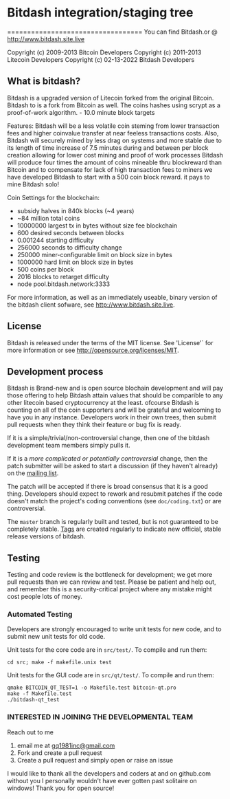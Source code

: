 # Bitdash integration/staging tree
==================================
You can find Bitdash.or @
http://www.bitdash.site.live

Copyright (c) 2009-2013 Bitcoin Developers
Copyright (c) 2011-2013 Litecoin Developers
Copyright (c) 02-13-2022 Bitdash Developers

What is bitdash?
----------------

Bitdash is a upgraded version of Litecoin forked from the original Bitcoin. Bitdash to is a fork from Bitcoin as well.  The coins hashes using scrypt as a proof-of-work algorithm.  - 10.0 minute block targets

Features:
 Bitdash will be a less volatile coin steming from lower transaction fees and higher coinvalue transfer at near feeless transactions costs. Also, Bitdash will securely mined by less drag on systems and  more stable due to its length of time increase of 7.5 minutes during and between per block creation allowing for lower cost mining and proof of work processes
 Bitdash will produce four times the amount of coins mineable thru blockreward than Bitcoin and to compensate for lack of high transaction fees to miners we have developed Bitdash to start with a 500 coin block reward. it pays to mine Bitdash solo!

Coin Settings for the blockchain:
- subsidy halves in 840k blocks (~4 years)
 - ~84 million total coins
 - 10000000 largest tx in bytes without size fee
blockchain
 - 600 desired seconds between blocks 
 - 0.001244 starting difficulty 
 - 256000 seconds to difficulty change 
 - 250000 miner-configurable limit on block size in bytes 
 - 1000000 hard limit on block size in bytes 
 - 500 coins per block
 - 2016 blocks to retarget difficulty
 - node pool.bitdash.network:3333

For more information, as well as an immediately useable, binary version of
the bitdash client sofware, see http://www.bitdash.site.live.

License
-------
Bitdash is released under the terms of the MIT license. See 'License'` for more
information or see http://opensource.org/licenses/MIT.

Development process
-------------------
Bitdash is Brand-new and is open source blochain development and will pay those offering to help Bitdash attain values that should be comparible to any other litecoin based cryptocurrency at the least. ofcourse Bitdash is counting on all of the coin supporters and will be grateful and welcoming to have you in any instance.
Developers work in their own trees, then submit pull requests when they think
their feature or bug fix is ready.

If it is a simple/trivial/non-controversial change, then one of the bitdash
development team members simply pulls it.

If it is a *more complicated or potentially controversial* change, then the patch
submitter will be asked to start a discussion (if they haven't already) on the
[mailing list](http://sourceforge.net/mailarchive/forum.php?forum_name=bitcoin-development).

The patch will be accepted if there is broad consensus that it is a good thing.
Developers should expect to rework and resubmit patches if the code doesn't
match the project's coding conventions (see `doc/coding.txt`) or are
controversial.

The `master` branch is regularly built and tested, but is not guaranteed to be
completely stable. [Tags](https://github.com/bitcoin/bitcoin/tags) are created
regularly to indicate new official, stable release versions of bitdash.

Testing
-------

Testing and code review is the bottleneck for development; we get more pull
requests than we can review and test. Please be patient and help out, and
remember this is a security-critical project where any mistake might cost people
lots of money.

### Automated Testing

Developers are strongly encouraged to write unit tests for new code, and to
submit new unit tests for old code.

Unit tests for the core code are in `src/test/`. To compile and run them:

    cd src; make -f makefile.unix test

Unit tests for the GUI code are in `src/qt/test/`. To compile and run them:

    qmake BITCOIN_QT_TEST=1 -o Makefile.test bitcoin-qt.pro
    make -f Makefile.test
    ./bitdash-qt_test
### INTERESTED IN JOINING THE DEVELOPMENTAL TEAM ###

Reach out to me 
  1) email me at gq1981inc@gmail.com 
  2) Fork and create a pull request  
  3) Create a pull request and simply open or raise an issue

I would like to thank all the developers and coders at and on github.com without you I personally wouldn't have ever gotten past solitaire on windows! Thank you for open source!
